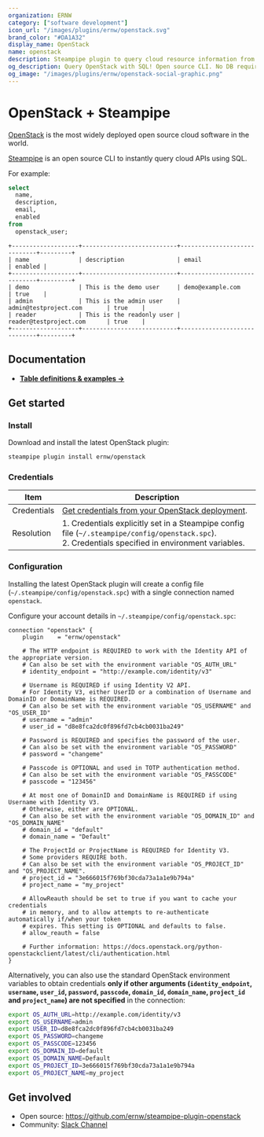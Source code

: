 ```yaml
---
organization: ERNW
category: ["software development"]
icon_url: "/images/plugins/ernw/openstack.svg"
brand_color: "#DA1A32"
display_name: OpenStack
name: openstack
description: Steampipe plugin to query cloud resource information from OpenStack deployments.
og_description: Query OpenStack with SQL! Open source CLI. No DB required.
og_image: "/images/plugins/ernw/openstack-social-graphic.png"
---
```


# OpenStack + Steampipe

[OpenStack](https://www.openstack.org/) is the most widely deployed open source cloud software in the world.

[Steampipe](https://steampipe.io) is an open source CLI to instantly query cloud APIs using SQL.

For example:

```sql
select
  name,
  description,
  email,
  enabled
from
  openstack_user;
```

```
+-------------------+---------------------------+-----------------------------+---------+
| name              | description               | email                       | enabled |
+-------------------+---------------------------+-----------------------------+---------+
| demo              | This is the demo user     | demo@example.com            | true    |
| admin             | This is the admin user    | admin@testproject.com       | true    |
| reader            | This is the readonly user | reader@testproject.com      | true    |
+-------------------+---------------------------+-----------------------------+---------+
```

## Documentation

- **[Table definitions & examples →](/plugins/ernw/openstack/tables)**

## Get started

### Install

Download and install the latest OpenStack plugin:

```bash
steampipe plugin install ernw/openstack
```

### Credentials

| Item | Description |
| - | - |
| Credentials | [Get credentials from your OpenStack deployment](https://docs.openstack.org/mitaka/cli-reference/common/cli_set_environment_variables_using_openstack_rc.html). |
| Resolution | 1. Credentials explicitly set in a Steampipe config file (`~/.steampipe/config/openstack.spc`).<br /> 2. Credentials specified in environment variables.|

### Configuration

Installing the latest OpenStack plugin will create a config file (`~/.steampipe/config/openstack.spc`) with a single connection named `openstack`.

Configure your account details in `~/.steampipe/config/openstack.spc`:

```hcl
connection "openstack" {
    plugin    = "ernw/openstack"

    # The HTTP endpoint is REQUIRED to work with the Identity API of the appropriate version.
    # Can also be set with the environment variable "OS_AUTH_URL"
    # identity_endpoint = "http://example.com/identity/v3"

    # Username is REQUIRED if using Identity V2 API.
    # For Identity V3, either UserID or a combination of Username and DomainID or DomainName is REQUIRED.
    # Can also be set with the environment variable "OS_USERNAME" and "OS_USER_ID"
    # username = "admin"
    # user_id = "d8e8fca2dc0f896fd7cb4cb0031ba249"

    # Password is REQUIRED and specifies the password of the user.
    # Can also be set with the environment variable "OS_PASSWORD"
    # password = "changeme"

    # Passcode is OPTIONAL and used in TOTP authentication method.
    # Can also be set with the environment variable "OS_PASSCODE"
    # passcode = "123456"

    # At most one of DomainID and DomainName is REQUIRED if using Username with Identity V3.
    # Otherwise, either are OPTIONAL.
    # Can also be set with the environment variable "OS_DOMAIN_ID" and "OS_DOMAIN_NAME"
    # domain_id = "default"
    # domain_name = "Default"

    # The ProjectId or ProjectName is REQUIRED for Identity V3.
    # Some providers REQUIRE both.
    # Can also be set with the environment variable "OS_PROJECT_ID" and "OS_PROJECT_NAME".
    # project_id = "3e666015f769bf30cda73a1a1e9b794a"
    # project_name = "my_project"

    # AllowReauth should be set to true if you want to cache your credentials 
    # in memory, and to allow attempts to re-authenticate automatically if/when your token
    # expires. This setting is OPTIONAL and defaults to false. 
    # allow_reauth = false

    # Further information: https://docs.openstack.org/python-openstackclient/latest/cli/authentication.html
}
```

Alternatively, you can also use the standard OpenStack environment variables to obtain credentials **only if other arguments (`identity_endpoint`, `username`, `user_id`, `password`, `passcode`, `domain_id`, `domain_name`, `project_id` and `project_name`) are not specified** in the connection:

```sh
export OS_AUTH_URL=http://example.com/identity/v3
export OS_USERNAME=admin
export USER_ID=d8e8fca2dc0f896fd7cb4cb0031ba249
export OS_PASSWORD=changeme
export OS_PASSCODE=123456
export OS_DOMAIN_ID=default
export OS_DOMAIN_NAME=Default
export OS_PROJECT_ID=3e666015f769bf30cda73a1a1e9b794a
export OS_PROJECT_NAME=my_project
```

## Get involved

* Open source: https://github.com/ernw/steampipe-plugin-openstack
* Community: [Slack Channel](https://steampipe.io/community/join)